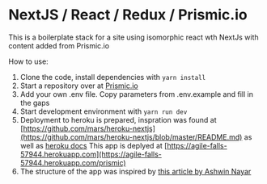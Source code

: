 # NextJS / React / Redux / Prismic.io

This is a boilerplate stack for a site using isomorphic react wth NextJs with content added from Prismic.io

How to use:
1. Clone the code, install dependencies with `yarn install`
2. Start a repository over at [Prismic.io](Prismic.io)
3. Add your own .env file. Copy parameters from .env.example and fill in the gaps
4. Start development environment with `yarn run dev`
5. Deployment to heroku is prepared, inspration was found at [https://github.com/mars/heroku-nextjs](https://github.com/mars/heroku-nextjs/blob/master/README.md) as well as [heroku docs](https://devcenter.heroku.com/articles/getting-started-with-nodejs#introduction)
This app is deplyed at [https://agile-falls-57944.herokuapp.com](https://agile-falls-57944.herokuapp.com/prismic)
6. The structure of the app was inspired by [this article by Ashwin Nayar](https://levelup.gitconnected.com/structure-your-react-redux-project-for-scalability-and-maintainability-618ad82e32b7)